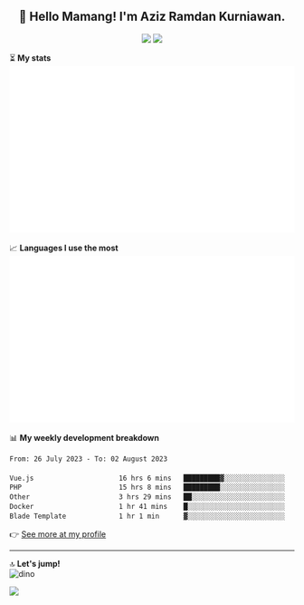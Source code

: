 <h2 align="center">👋 Hello Mamang! I'm Aziz Ramdan Kurniawan.</h2>  
<p align="center">
  <img src="https://komarev.com/ghpvc/?username=azizramdan">
  <img src="https://wakatime.com/badge/user/90056fa0-4c31-4eca-954e-2a3ac05896f9.svg">
</p>
    
⏳ **My stats**  
![](https://raw.githubusercontent.com/azizramdan/github-stats/master/generated/overview.svg#gh-dark-mode-only)

📈 **Languages I use the most**  
![](https://raw.githubusercontent.com/azizramdan/github-stats/master/generated/languages.svg#gh-dark-mode-only)

📊 **My weekly development breakdown**
<!--START_SECTION:waka-->

```txt
From: 26 July 2023 - To: 02 August 2023

Vue.js                     16 hrs 6 mins   █████████▓░░░░░░░░░░░░░░░   38.90 %
PHP                        15 hrs 8 mins   █████████░░░░░░░░░░░░░░░░   36.58 %
Other                      3 hrs 29 mins   ██░░░░░░░░░░░░░░░░░░░░░░░   08.45 %
Docker                     1 hr 41 mins    █░░░░░░░░░░░░░░░░░░░░░░░░   04.08 %
Blade Template             1 hr 1 min      ▓░░░░░░░░░░░░░░░░░░░░░░░░   02.46 %
```

<!--END_SECTION:waka-->
👉 [See more at my profile](https://wakatime.com/@azizramdan)
***
🔝 **Let's jump!**  
![dino](https://raw.githubusercontent.com/azizramdan/azizramdan/master/dino.gif)  

![](https://hit.yhype.me/github/profile?user_id=27954794)
